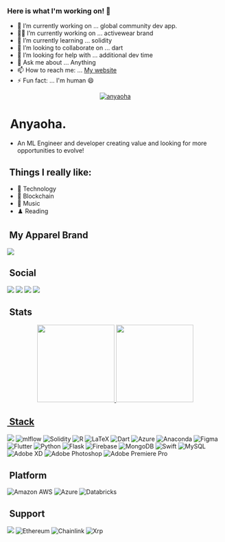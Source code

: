 ### Here is what I'm working on! 👋



- 🔭 I’m currently working on ... global community dev app.
- 🤼‍♀️ I’m currently working on ... activewear brand
- 🌱 I’m currently learning ... solidity
- 👯 I’m looking to collaborate on ... dart
- 🤔 I’m looking for help with ... additional dev time
- 💬 Ask me about ... Anything
- 📫 How to reach me: ... [My website](https://ucheanyaoha.com)
- ⚡ Fun fact: ... I'm human 😄


<p align="center"> 
  <a href="https://github.com/ryo-ma/github-profile-trophy"><img src="https://github-profile-trophy.vercel.app/?username=anyaoha" alt="anyaoha" /></a> 
</p>




# &nbsp;Anyaoha.

- An ML Engineer and developer creating value and looking for more opportunities to evolve!

## &nbsp;Things I really like:
- 💾 Technology
- 🧩 Blockchain
- 🎸 Music
- ♟️ Reading

## &nbsp;My Apparel Brand
<a href="https://ief.fit/" target="_blank" rel="noopener noreferrer"><img src="https://img.shields.io/badge/iEF-INCLUSIVE-success" target="_blank" rel="noopener noreferrer"></a>


## &nbsp;Social  
<a href="https://www.linkedin.com/in/***/?sub_confirmation=1" target="_blank" rel="noopener noreferrer"><img src="https://img.shields.io/badge/linkedin-%230077B5.svg?style=for-the-badge&logo=linkedin&logoColor=white" target="_blank" rel="noopener noreferrer"></a>
  <a href="https://www.instagram.com/ief_wears/" target="_blank" rel="noopener noreferrer"><img src="https://img.shields.io/badge/-Instagram-%23E4405F?style=for-the-badge&logo=instagram&logoColor=white" target="_blank" rel="noopener noreferrer"></a>
  <a href = "mailto:uche@ucheanyaoha.com" target="_blank" rel="noopener noreferrer"><img src="https://img.shields.io/badge/Microsoft_Outlook-0078D4?style=for-the-badge&logo=microsoft-outlook&logoColor=white" target="_blank" rel="noopener noreferrer"></a>
  <a href="https://twitter.com/intent/user?screen_name=elroczy" target="_blank" rel="noopener noreferrer"><img src="https://img.shields.io/badge/-Twitter-%231DA1F2?style=for-the-badge&logo=Twitter&logoColor=white" target="_blank" rel="noopener noreferrer"></a> 

## &nbsp;Stats
<div align="center">
<!--  no link badges trick xD  -->
  <a href="https://github.com/Anyaoha">
  <img height="180em" src="https://github-readme-stats.vercel.app/api?username=Anyaoha&show_icons=true&theme=synthwave&include_all_commits=true&count_private=true&hide_rank=false"/>
  <img height="180em" src="https://github-readme-stats.vercel.app/api/top-langs/?username=Anyaoha&layout=compact&langs_count=8&theme=synthwave"/>
  
</div>

## &nbsp;Stack
   <a href="https://git-scm.com/" target="_blank" rel="noopener noreferrer"><img src="https://img.shields.io/badge/git-%23F05033.svg?style=for-the-badge&logo=git&logoColor=white" target="_blank" rel="noopener noreferrer"></a>
![mlflow](https://img.shields.io/badge/mlflow-%23d9ead3.svg?style=for-the-badge&logo=numpy&logoColor=blue)
![Solidity](https://img.shields.io/badge/Solidity-%23363636.svg?style=for-the-badge&logo=solidity&logoColor=white)
![R](https://img.shields.io/badge/r-%23276DC3.svg?style=for-the-badge&logo=r&logoColor=white)
![LaTeX](https://img.shields.io/badge/latex-%23008080.svg?style=for-the-badge&logo=latex&logoColor=white)
![Dart](https://img.shields.io/badge/dart-%230175C2.svg?style=for-the-badge&logo=dart&logoColor=white)
![Azure](https://img.shields.io/badge/azure-%230072C6.svg?style=for-the-badge&logo=microsoftazure&logoColor=white)
![Anaconda](https://img.shields.io/badge/Anaconda-%2344A833.svg?style=for-the-badge&logo=anaconda&logoColor=white)
![Figma](https://img.shields.io/badge/figma-%23F24E1E.svg?style=for-the-badge&logo=figma&logoColor=white)
![Flutter](https://img.shields.io/badge/Flutter-%2302569B.svg?style=for-the-badge&logo=Flutter&logoColor=white)
![Python](https://img.shields.io/badge/python-3670A0?style=for-the-badge&logo=python&logoColor=ffdd54)
![Flask](https://img.shields.io/badge/flask-%23000.svg?style=for-the-badge&logo=flask&logoColor=white)
![Firebase](https://img.shields.io/badge/Firebase-039BE5?style=for-the-badge&logo=Firebase&logoColor=white)
![MongoDB](https://img.shields.io/badge/MongoDB-%234ea94b.svg?style=for-the-badge&logo=mongodb&logoColor=white)
![Swift](https://img.shields.io/badge/swift-F54A2A?style=for-the-badge&logo=swift&logoColor=white)
![MySQL](https://img.shields.io/badge/mysql-%2300f.svg?style=for-the-badge&logo=mysql&logoColor=white)
![Adobe XD](https://img.shields.io/badge/Adobe%20XD-470137?style=for-the-badge&logo=Adobe%20XD&logoColor=#FF61F6)
![Adobe Photoshop](https://img.shields.io/badge/adobe%20photoshop-%2331A8FF.svg?style=for-the-badge&logo=adobe%20photoshop&logoColor=white)
![Adobe Premiere Pro](https://img.shields.io/badge/Adobe%20Premiere%20Pro-9999FF.svg?style=for-the-badge&logo=Adobe%20Premiere%20Pro&logoColor=white)
<!--- ![JavaScript](https://img.shields.io/badge/javascript-%23323330.svg?style=for-the-badge&logo=javascript&logoColor=%23F7DF1E)
![NodeJS](https://img.shields.io/badge/node.js-6DA55F?style=for-the-badge&logo=node.js&logoColor=white)
![TypeScript](https://img.shields.io/badge/typescript-%23007ACC.svg?style=for-the-badge&logo=typescript&logoColor=white)
![React Native](https://img.shields.io/badge/react_native-%2320232a.svg?style=for-the-badge&logo=react&logoColor=%2361DAFB)
![Expo](https://img.shields.io/badge/expo-1C1E24?style=for-the-badge&logo=expo&logoColor=#D04A37)
![Jest](https://img.shields.io/badge/-jest-%23C21325?style=for-the-badge&logo=jest&logoColor=white)
![Express.js](https://img.shields.io/badge/express.js-%23404d59.svg?style=for-the-badge&logo=express&logoColor=%2361DAFB)
![Selenium](https://img.shields.io/badge/-selenium-%43B02A?style=for-the-badge&logo=selenium&logoColor=white)
-->
  
## &nbsp;Platform 

![Amazon AWS](https://img.shields.io/badge/AWS-%23FF9900.svg?style=for-the-badge&logo=amazon-aws&logoColor=white)
![Azure](https://img.shields.io/badge/azure-%230072C6.svg?style=for-the-badge&logo=microsoftazure&logoColor=white)
![Databricks](https://img.shields.io/static/v1?style=for-the-badge&message=Databricks&color=FF3621&logo=Databricks&logoColor=FFFFFF&label=)

<!---![Amazon AWS](https://img.shields.io/static/v1?style=for-the-badge&message=Amazon+AWS&color=232F3E&logo=Amazon+AWS&logoColor=FFFFFF&label=)
-->
  
  
## &nbsp;Support
   <a href="bc1qzc4kkua3gcpzjl6evkqlhh9rj4k9ud0kj9tp8l" target="_blank" rel="noopener noreferrer"><img src="https://img.shields.io/badge/Bitcoin-000?style=for-the-badge&logo=bitcoin&logoColor=white" target="_blank" rel="noopener noreferrer"></a>
![Ethereum](https://img.shields.io/badge/Ethereum-3C3C3D?style=for-the-badge&logo=Ethereum&logoColor=white)
![Chainlink](https://img.shields.io/badge/Chainlink-375BD2?style=for-the-badge&logo=Chainlink&logoColor=white)
![Xrp](https://img.shields.io/badge/Xrp-black?style=for-the-badge&logo=xrp&logoColor=white)
<!--- ![Bitcoin](https://img.shields.io/badge/Bitcoin-000?style=for-the-badge&logo=bitcoin&logoColor=white)
-->
